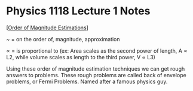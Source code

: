 # Physics 1118 Lecture 1 Notes

[[Order of Magnitude Estimations]]

~ = on the order of, magnitude, approximation

∝ = is proportional to (ex: Area scales as the second power of length, A ∝ L2, while
volume scales as length to the third power, V ∝ L3)

Using these order of magnitude estimation techniques we can get rough answers to problems. These rough problems are called back of envelope problems, or Fermi Problems. Named after a famous physics guy.

[//begin]: # "Autogenerated link references for markdown compatibility"
[Order of Magnitude Estimations]: order-of-magnitude-estimations "Order of Magnitude Estimations"
[//end]: # "Autogenerated link references"